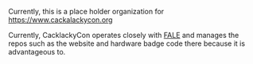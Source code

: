Currently, this is a place holder organization for https://www.cackalackycon.org

Currently, CacklackyCon operates closely with [FALE](https://github.com/LockFALE/) and manages the repos such as the website and hardware badge code there because it is advantageous to.
